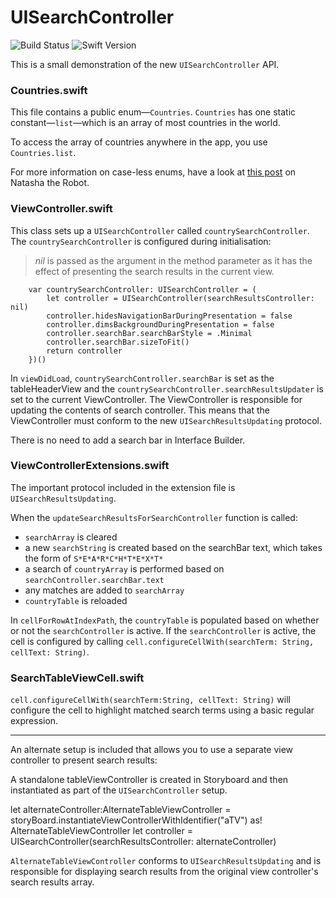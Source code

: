 # UISearchController
![](https://travis-ci.org/stuartbreckenridge/UISearchControllerWithSwift.svg?branch=master "Build Status")
![](https://img.shields.io/badge/Swift-2.3-%23FD3C33.svg "Swift Version")

This is a small demonstration of the new `UISearchController` API. 

### Countries.swift
This file contains a public enum—`Countries`. `Countries` has one static constant—`list`—which is an array of most countries in the world.

To access the array of countries anywhere in the app, you use `Countries.list`.

For more information on case-less enums, have a look at [this post](https://www.natashatherobot.com/swift-enum-no-cases/ "Natasha the Robot") on Natasha the Robot.

### ViewController.swift
This class sets up a `UISearchController` called `countrySearchController`. The `countrySearchController` is configured during initialisation:

> *nil* is passed as the argument in the method parameter as it has the effect of presenting the search results in the current view.

        var countrySearchController: UISearchController = (
            let controller = UISearchController(searchResultsController: nil)
            controller.hidesNavigationBarDuringPresentation = false
            controller.dimsBackgroundDuringPresentation = false
            controller.searchBar.searchBarStyle = .Minimal
            controller.searchBar.sizeToFit()
            return controller
        })()


In `viewDidLoad`, `countrySearchController.searchBar` is  set as the tableHeaderView and the `countrySearchController.searchResultsUpdater` is set to the current ViewController. The ViewController is responsible for updating the contents of search controller. This means that the ViewController must conform to the new `UISearchResultsUpdating` protocol. 

There is no need to add a search bar in Interface Builder.

### ViewControllerExtensions.swift
The important protocol included in the extension file is `UISearchResultsUpdating`.

When the `updateSearchResultsForSearchController` function is called:
- `searchArray` is cleared
- a new `searchString` is created based on the searchBar text, which takes the form of `S*E*A*R*C*H*T*E*X*T*`
- a search of `countryArray` is performed based on `searchController.searchBar.text`
- any matches are added to `searchArray`
- `countryTable` is reloaded

In `cellForRowAtIndexPath`, the `countryTable` is populated based on whether or not the `searchController` is active. If the `searchController` is active, the cell is configured by calling 
`cell.configureCellWith(searchTerm: String, cellText: String)`. 


### SearchTableViewCell.swift
`cell.configureCellWith(searchTerm:String, cellText: String)` will configure the cell to highlight matched search terms using a basic regular expression.

---

An alternate setup is included that allows you to use a separate view controller to present search results:

A standalone tableViewController is created in Storyboard and then instantiated as part of the `UISearchController` setup.

let alternateController:AlternateTableViewController = storyBoard.instantiateViewControllerWithIdentifier("aTV") as! AlternateTableViewController
let controller = UISearchController(searchResultsController: alternateController)

`AlternateTableViewController` conforms to `UISearchResultsUpdating` and is responsible for displaying search results from the original view controller's search results array.